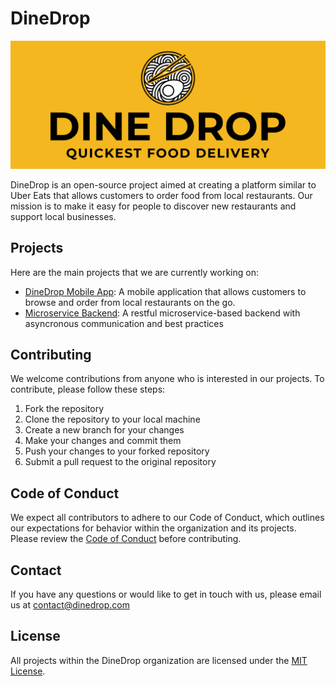 # DineDrop

![DineDrop logo](./logo-wide.png)

DineDrop is an open-source project aimed at creating a platform similar to Uber Eats that allows customers to order food from local restaurants. Our mission is to make it easy for people to discover new restaurants and support local businesses.

## Projects

Here are the main projects that we are currently working on:

- [DineDrop Mobile App](https://github.com/DineDrop/dine-drop-native): A mobile application that allows customers to browse and order from local restaurants on the go.
- [Microservice Backend](https://github.com/DineDrop/infra): A restful microservice-based backend with asyncronous communication and best practices

## Contributing

We welcome contributions from anyone who is interested in our projects. To contribute, please follow these steps:

1. Fork the repository
2. Clone the repository to your local machine
3. Create a new branch for your changes
4. Make your changes and commit them
5. Push your changes to your forked repository
6. Submit a pull request to the original repository

## Code of Conduct

We expect all contributors to adhere to our Code of Conduct, which outlines our expectations for behavior within the organization and its projects. Please review the [Code of Conduct](https://github.com/DineDrop/code-of-conduct) before contributing.

## Contact

If you have any questions or would like to get in touch with us, please email us at [contact@dinedrop.com](mailto:rhythmshandlya@gmail.com)

## License

All projects within the DineDrop organization are licensed under the [MIT License](https://opensource.org/licenses/MIT).
